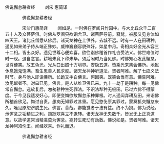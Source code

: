   佛说懈怠耕者经
　　刘宋 惠简译




　　　　佛说懈怠耕者经

　　　　宋沙门惠简译
　　闻如是。一时佛在罗阅只竹园中。与大比丘众千二百五十人及众菩萨俱。时佛从罗阅只欲诣舍卫。诸菩萨导前。释梵。被服又见身体如四天王。诸比丘僧悉从佛后。诸天龙神在上供养。去城不远。时有一人在田耕种。遥见如来弟子侍从端正殊妙。威神巍巍容貌殊好。如星中月。奇相众好金光从容三十二相。皆出众好。遥见世尊心便欢喜。欲往诣佛稽首作礼咨受法义。佛世难值时时一现。退自念言。耕地未竟下种未毕。须后闲时乃当见佛。时佛知心发此懈怠。世尊便笑。放五色光。光从口出照十方境界。安隐五道。皆乘光来集会佛所。地狱休息饿鬼饱满。畜生思善人民求度。诸天龙神神听道法。贤者阿难。解了七应义法时节。身与他人即诣佛所。长跪叉手白佛言。何因笑。既笑会当有意。佛告阿难。汝见犁者不。对曰已见。佛言。是人从维卫佛已来。九十一劫于是耕种。每一见佛常自懈怠。选软复后。匆匆耕种生死罪法。不识法犁种无极田。已过六佛不得蒙度。于今见我适发好心。即便变悔欲故懈怠乐种罪根。时人遥闻弃耕及田。来诣佛所稽首佛足。悔过自责。愚痴无知罪过甚重。愿见愍伤原其罪过。蒙冥抵突懈怠来久。唯见原恕济脱生死。佛言。善哉。卿能觉者于法有益。终不为损。佛为说经。示懈怠之垢精进之利。踊跃欢喜立不退转。诸天龙神无央数千。皆发无上正真道意。以故学道常当精进莫为懈怠。宛转生死动有劫数。佛说如是。贤者阿难。诸天龙神阿须伦王。闻经欢喜。作礼而退。

　　　　佛说懈怠耕者经


